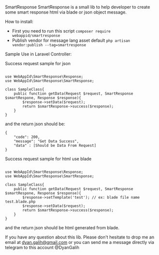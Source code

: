 SmartResponse
SmartResponse is a small lib to help developer to create some smart response html via blade or json object message. 

How to install:
* First you need to run this script `composer require webappid/smartresponse`
* Publish vendor for message lang asset default `php artisan vendor:publish --tag=smartresponse`
 
Sample Use in Laravel Controller:

Success request sample for json

```

use WebAppId\SmartResponse\Response;
use WebAppId\SmartResponse\SmartResponse;

class SampleClass{
    public function getData(Request $request, SmartResponse $smartRespone, Response $response){
        $response->setData($request);
        return $smartResponse->success($response);
    }
}
```

and the return json should be:
```
{
    "code": 200,
    "message": "Get Data Success",
    "data" : [Should be Data From Request]
}
```

Success request sample for html use blade
```

use WebAppId\SmartResponse\Response;
use WebAppId\SmartResponse\SmartResponse;

class SampleClass{
    public function getData(Request $request, SmartResponse $smartRespone, Response $response){
        $response->setTemplate('test'); // ex: blade file name test.blade.php
        $response->setData($request);
        return $smartResponse->success($response);
    }
}
```

and the return json should be html generated from blade.

If you have any question about this lib. Please don't hesitate to drop me an email at dyan.galih@gmail.com or you can send me a message directly via telegram to this account @DyanGalih
